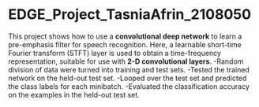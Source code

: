 # EDGE_Project_TasniaAfrin_2108050
This project shows how to use a **convolutional deep network** to learn a pre-emphasis filter for speech recognition. Here, a learnable short-time Fourier transform (STFT) layer is used to obtain a time-frequency representation, suitable for use with **2-D convolutional layers**. 
-Random division of data were turned into training and test sets.
-Tested the trained network on the held-out test set.
-Looped over the test set and predicted the class labels for each minibatch.
-Evaluated the classification accuracy on the examples in the held-out test set.
